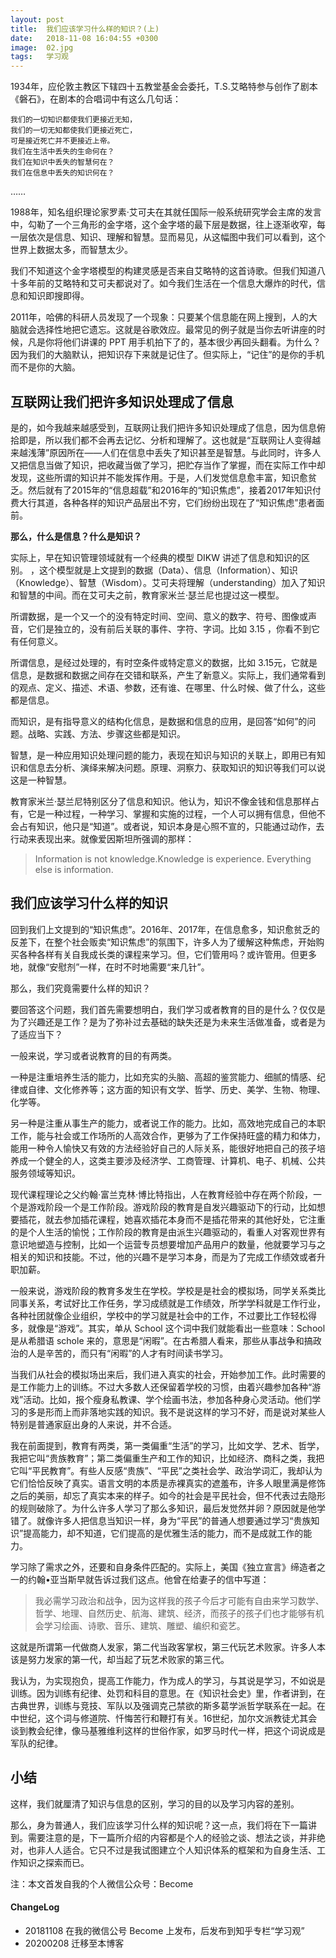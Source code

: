 ```yaml
---
layout: post
title:  我们应该学习什么样的知识？(上)
date:   2018-11-08 16:04:55 +0300
image:  02.jpg
tags:   学习观
---
```

1934年，应伦敦主教区下辖四十五教堂基金会委托，T.S.艾略特参与创作了剧本《磐石》，在剧本的合唱词中有这么几句话：

    我们的一切知识都使我们更接近无知，
    我们的一切无知都使我们更接近死亡，
    可是接近死亡并不更接近上帝。
    我们在生活中丢失的生命何在？
    我们在知识中丢失的智慧何在？
    我们在信息中丢失的知识何在？

……

1988年，知名组织理论家罗素·艾可夫在其就任国际一般系统研究学会主席的发言中，勾勒了一个三角形的金字塔，这个金字塔的最下层是数据，往上逐渐收窄，每一层依次是信息、知识、理解和智慧。显而易见，从这幅图中我们可以看到，这个世界上数据太多，而智慧太少。

我们不知道这个金字塔模型的构建灵感是否来自艾略特的这首诗歌。但我们知道八十多年前的艾略特和艾可夫都说对了。如今我们生活在一个信息大爆炸的时代，信息和知识即搜即得。

2011年，哈佛的科研人员发现了一个现象：只要某个信息能在网上搜到，人的大脑就会选择性地把它遗忘。这就是谷歌效应。最常见的例子就是当你去听讲座的时候，凡是你将他们讲课的 PPT 用手机拍下了的，基本很少再回头翻看。为什么？因为我们的大脑默认，把知识存下来就是记住了。但实际上，“记住”的是你的手机而不是你的大脑。

## 互联网让我们把许多知识处理成了信息

是的，如今我越来越感受到，互联网让我们把许多知识处理成了信息，因为信息俯拾即是，所以我们都不会再去记忆、分析和理解了。这也就是“互联网让人变得越来越浅薄”原因所在——人们在信息中丢失了知识甚至是智慧。与此同时，许多人又把信息当做了知识，把收藏当做了学习，把贮存当作了掌握，而在实际工作中却发现，这些所谓的知识并不能发挥作用。于是，人们发觉信息愈丰富，知识愈贫乏。然后就有了2015年的“信息超载”和2016年的“知识焦虑”，接着2017年知识付费大行其道，各种各样的知识产品层出不穷，它们纷纷出现在了“知识焦虑”患者面前。

**那么，什么是信息？什么是知识？**

实际上，早在知识管理领域就有一个经典的模型 DIKW 讲述了信息和知识的区别。 ，这个模型就是上文提到的数据（Data）、信息（Information）、知识（Knowledge）、智慧（Wisdom）。艾可夫将理解（understanding）加入了知识和智慧的中间。而在艾可夫之前，教育家米兰·瑟兰尼也提过这一模型。

所谓数据，是一个又一个的没有特定时间、空间、意义的数字、符号、图像或声音，它们是独立的，没有前后关联的事件、字符、字词。比如 3.15 ，你看不到它有任何意义。

所谓信息，是经过处理的，有时空条件或特定意义的数据，比如 3.15元，它就是信息，是数据和数据之间存在交错和联系，产生了新意义。实际上，我们通常看到的观点、定义、描述、术语、参数，还有谁、在哪里、什么时候、做了什么，这些都是信息。

而知识，是有指导意义的结构化信息，是数据和信息的应用，是回答“如何”的问题。战略、实践、方法、步骤这些都是知识。

智慧，是一种应用知识处理问题的能力，表现在知识与知识的关联上，即用已有知识和信息去分析、演绎来解决问题。原理、洞察力、获取知识的知识等我们可以说这是一种智慧。

教育家米兰·瑟兰尼特别区分了信息和知识。他认为，知识不像金钱和信息那样占有，它是一种过程，一种学习、掌握和实施的过程，一个人可以拥有信息，但他不会占有知识，他只是“知道”。或者说，知识本身是心照不宣的，只能通过动作，去行动来表现出来。就像爱因斯坦所强调的那样：

> Information is not knowledge.Knowledge is experience. Everything else is information.

## 我们应该学习什么样的知识

回到我们上文提到的“知识焦虑”。2016年、2017年，在信息愈多，知识愈贫乏的反差下，在整个社会贩卖“知识焦虑”的氛围下，许多人为了缓解这种焦虑，开始购买各种各样有关自我成长类的课程来学习。但，它们管用吗？或许管用。但更多地，就像“安慰剂”一样，在时不时地需要“来几针”。

那么，我们究竟需要什么样的知识？

要回答这个问题，我们首先需要想明白，我们学习或者教育的目的是什么？仅仅是为了兴趣还是工作？是为了弥补过去基础的缺失还是为未来生活做准备，或者是为了适应当下？

一般来说，学习或者说教育的目的有两类。

一种是注重培养生活的能力，比如充实的头脑、高超的鉴赏能力、细腻的情感、纪律或自律、文化修养等；这方面的知识有文学、哲学、历史、美学、生物、物理、化学等。

另一种是注重从事生产的能力，或者说工作的能力。比如，高效地完成自己的本职工作，能与社会或工作场所的人高效合作，更够为了工作保持旺盛的精力和体力，能用一种令人愉快又有效的方法经验好自己的人际关系，能很好地把自己的孩子培养成一个健全的人，这类主要涉及经济学、工商管理、计算机、电子、机械、公共服务领域等知识。

现代课程理论之父约翰·富兰克林·博比特指出，人在教育经验中存在两个阶段，一个是游戏阶段一个是工作阶段。游戏阶段的教育是自发兴趣驱动下的行动，比如想要插花，就去参加插花课程，她喜欢插花本身而不是插花带来的其他好处，它注重的是个人生活的愉悦；工作阶段的教育是由派生兴趣驱动的，看重人对客观世界有意识地塑造与控制，比如一个运营专员想要增加产品用户的数量，他就要学习与之相关的知识和技能。不过，他的兴趣不是学习本身，而是为了完成工作绩效或者升职加薪。

一般来说，游戏阶段的教育多发生在学校。学校是是社会的模拟场，同学关系类比同事关系，考试好比工作任务，学习成绩就是工作绩效，所学学科就是工作行业，各种社团就像企业组织，学校中的学习就是社会中的工作，不过要比工作轻松得多，就像是“游戏”。其实，单从 School 这个词中我们就能看出一些意味：School 是从希腊语 schole 来的，意思是“闲暇”。在古希腊人看来，那些从事战争和搞政治的人是辛苦的，而只有“闲暇”的人才有时间读书学习。

当我们从社会的模拟场出来后，我们进入真实的社会，开始参加工作。此时需要的是工作能力上的训练。不过大多数人还保留着学校的习惯，由着兴趣参加各种“游戏”活动。比如，报个瘦身私教课、学个绘画书法，参加各种身心灵活动。他们学习的多是形而上而非落地实践的知识。我不是说这样的学习不好，而是说对某些人特别是普通家庭出身的人来说，并不合适。

我在前面提到，教育有两类，第一类偏重“生活”的学习，比如文学、艺术、哲学，我把它叫“贵族教育”；第二类偏重生产和工作的知识，比如经济、商科之类，我把它叫“平民教育”。有些人反感“贵族”、“平民”之类社会学、政治学词汇，我却认为它们恰恰反映了真实。语言文明的本质是赤裸真实的遮羞布，许多人眼里满是修饰之后的美丽，却忘了真实本来的样子。如今的社会是平民社会，但不代表过去隐形的规则破除了。为什么许多人学习了那么多知识，最后发觉然并卵？原因就是他学错了。就像许多人把信息当知识一样，身为“平民”的普通人想要通过学习“贵族知识”提高能力，却不知道，它们提高的是优雅生活的能力，而不是成就工作的能力。

学习除了需求之外，还要和自身条件匹配的。实际上，美国《独立宣言》缔造者之一的约翰•亚当斯早就告诉过我们这点。他曾在给妻子的信中写道：

> 我必需学习政治和战争，因为这样我的孩子今后才可能有自由来学习数学、哲学、地理、自然历史、航海、建筑、经济，而孩子的孩子们也才能够有机会学习绘画、诗歌、音乐、建筑、雕塑、编织和瓷艺。

这就是所谓第一代做商人发家，第二代当政客掌权，第三代玩艺术败家。许多人本该是努力发家的第一代，却当起了玩艺术败家的第三代。

我认为，为实现抱负，提高工作能力，作为成人的学习，与其说是学习，不如说是训练。因为训练有纪律、处罚和科目的意思。在《知识社会史》里，作者讲到，在古典世界，训练与竞技、军队以及强调克己禁欲的斯多葛学派哲学联系在一起。在中世纪，这个词与修道院、忏悔苦行和鞭打有关。16世纪，加尔文派教徒尤其会谈到教会纪律，像马基雅维利这样的世俗作家，如罗马时代一样，把这个词说成是军队的纪律。

## 小结

这样，我们就厘清了知识与信息的区别，学习的目的以及学习内容的差别。

那么，身为普通人，我们应该学习什么样的知识呢？这一点，我们将在下一篇讲到。需要注意的是，下一篇所介绍的内容都是个人的经验之谈、想法之谈，并非绝对，也非人人适合。它只不过是我试图建立个人知识体系的框架和为自身生活、工作知识之探索而已。

注：本文首发自我的个人微信公众号：Become

#### ChangeLog

- 20181108 在我的微信公号 Become 上发布，后发布到知乎专栏“学习观”
- 20200208 迁移至本博客